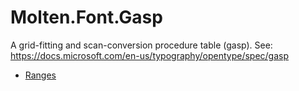 ﻿  
# Molten.Font.Gasp
A grid-fitting and scan-conversion procedure table (gasp).<para />
            See: https://docs.microsoft.com/en-us/typography/opentype/spec/gasp 
  
*  [Ranges](docs/Molten.Font/Molten/Font/Gasp/Ranges.md)